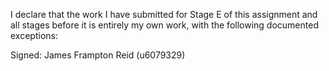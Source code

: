 I declare that the work I have submitted for Stage E of this assignment and all stages before it is entirely my own work, with the
following documented exceptions:

Signed: James Frampton Reid (u6079329)
